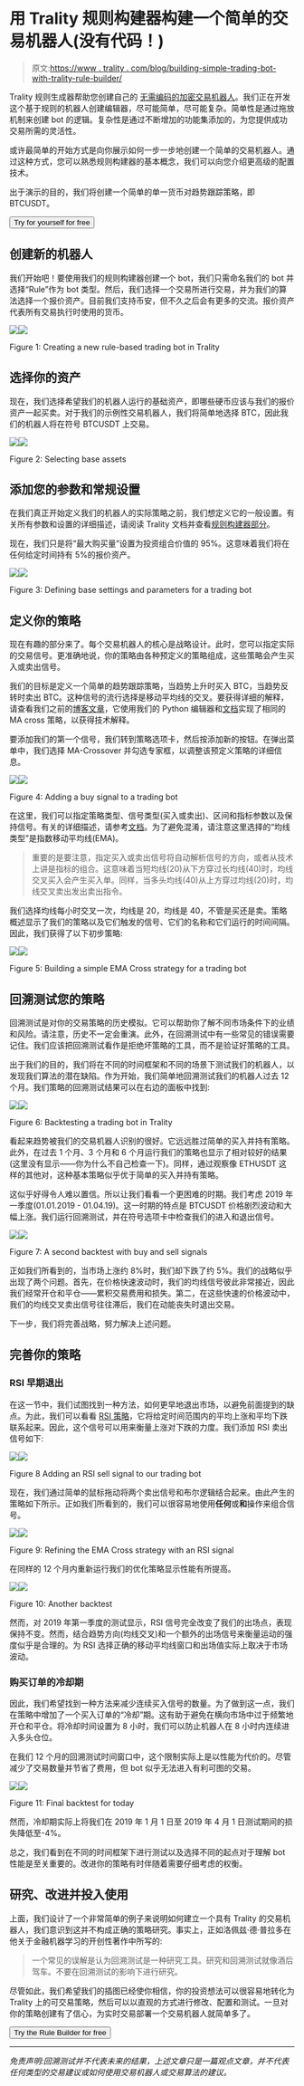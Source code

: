 # 用 Trality 规则构建器构建一个简单的交易机器人(没有代码！)

> 原文:[https://www . trality . com/blog/building-simple-trading-bot-with-trality-rule-builder/](https://www.trality.com/blog/building-simple-trading-bot-with-trality-rule-builder/)

Trality 规则生成器帮助您创建自己的 [无需编码的加密交易机器人](/blog/crypto-trading-bots)。我们正在开发这个基于规则的机器人创建编辑器，尽可能简单，尽可能复杂。简单性是通过拖放机制来创建 bot 的逻辑。复杂性是通过不断增加的功能集添加的，为您提供成功交易所需的灵活性。

或许最简单的开始方式是向你展示如何一步一步地创建一个简单的交易机器人。通过这种方式，您可以熟悉规则构建器的基本概念，我们可以向您介绍更高级的配置技术。

出于演示的目的，我们将创建一个简单的单一货币对趋势跟踪策略，即 BTCUSDT。

<button type="button" class="chakra-button css-1hnfsz">Try for yourself for free</button>

## 创建新的机器人

我们开始吧！要使用我们的规则构建器创建一个 bot，我们只需命名我们的 bot 并选择“Rule”作为 bot 类型。然后，我们选择一个交易所进行交易，并为我们的算法选择一个报价资产。目前我们支持币安，但不久之后会有更多的交流。报价资产代表所有交易执行时使用的货币。

![](img/44c82051cd465c47ab974134010fa150.png)![](img/0ffab8accdc092e7cd4e413852c4712f.png)



Figure 1: Creating a new rule-based trading bot in Trality



## 选择你的资产

现在，我们选择希望我们的机器人运行的基础资产，即哪些硬币应该与我们的报价资产一起买卖。对于我们的示例性交易机器人，我们将简单地选择 BTC，因此我们的机器人将在符号 BTCUSDT 上交易。

![](img/edadaa00655e2c76521b68b6b4d04434.png)![](img/55dfca97fba0185a7dbee2bc142c1505.png)



Figure 2: Selecting base assets



## 添加您的参数和常规设置

在我们真正开始定义我们的机器人的实际策略之前，我们想定义它的一般设置。有关所有参数和设置的详细描述，请阅读 Trality 文档并查看[规则构建器部分](https://docs.trality.com/quick-start/rule)。

现在，我们只是将“最大购买量”设置为投资组合价值的 95%。这意味着我们将在任何给定时间持有 5%的报价资产。

![](img/19abbbad1b1c097031cf12f777867ae0.png)![](img/1959d8a15dc535b0526c637d685c69ee.png)



Figure 3: Defining base settings and parameters for a trading bot



## 定义你的策略

现在有趣的部分来了。每个交易机器人的核心是战略设计。此时，您可以指定实际的交易信号。更准确地说，你的策略由各种预定义的策略组成，这些策略会产生买入或卖出信号。

我们的目标是定义一个简单的趋势跟踪策略，当趋势上升时买入 BTC，当趋势反转时卖出 BTC。这种信号的流行选择是移动平均线的交叉。要获得详细的解释，请查看我们之前的[博客文章](/blog/developing-simple-trading-bot-with-trality-bot-code-editor)，它使用我们的 Python 编辑器和[文档](https://docs.trality.com/trality-rule-builder/signal-generation/ma-crossover)实现了相同的 MA cross 策略，以获得技术解释。

要添加我们的第一个信号，我们转到策略选项卡，然后按添加新的按钮。在弹出菜单中，我们选择 MA-Crossover 并勾选专家框，以调整该预定义策略的详细信息。

![](img/42b0471df0e94b5920aaefc2370c25eb.png)![](img/e9e90cdc46fea32797715bd676c22bb8.png)



Figure 4: Adding a buy signal to a trading bot



在这里，我们可以指定策略类型、信号类型(买入或卖出)、区间和指标参数以及保持信号。有关的详细描述，请参考[文档](https://docs.trality.com/trality-rule-builder/signal-generation/ma-crossover)。为了避免混淆，请注意这里选择的“均线类型”是指数移动平均线(EMA)。

> 重要的是要注意，指定买入或卖出信号将自动解析信号的方向，或者从技术上讲是指标的组合。这意味着当短均线(20)从下方穿过长均线(40)时，均线交叉买入会产生买入单。同样，当多头均线(40)从上方穿过均线(20)时，均线交叉卖出发出卖出指令。

我们选择均线每小时交叉一次，均线是 20，均线是 40，不管是买还是卖。策略概述显示了我们的策略以及它们触发的信号、它们的名称和它们运行的时间间隔。因此，我们获得了以下初步策略:

![](img/024181d6db5370e0021b8162133392c5.png)![](img/d48a645a5619db7b9eee20d2cbd6785b.png)



Figure 5: Building a simple EMA Cross strategy for a trading bot



## 回溯测试您的策略

回溯测试是对你的交易策略的历史模拟。它可以帮助你了解不同市场条件下的业绩和风险。请注意，历史不一定会重演。此外，在回溯测试中有一些常见的错误需要记住。我们应该把回溯测试看作是拒绝坏策略的工具，而不是验证好策略的工具。

出于我们的目的，我们将在不同的时间框架和不同的场景下测试我们的机器人，以发现我们算法的潜在缺陷。作为开始，我们简单地回溯测试我们的机器人过去 12 个月。我们策略的回溯测试结果可以在右边的面板中找到:

![](img/5f0e273253085453fd3709abf3d00657.png)![](img/9d7c4e10bae159de5c52f3656406d48e.png)



Figure 6: Backtesting a trading bot in Trality



看起来趋势被我们的交易机器人识别的很好。它远远胜过简单的买入并持有策略。此外，在过去 1 个月、3 个月和 6 个月运行我们的策略也显示了相对较好的结果(这里没有显示——你为什么不自己检查一下)。同样，通过观察像 ETHUSDT 这样的其他对，这种基本策略似乎优于简单的买入并持有策略。

这似乎好得令人难以置信。所以让我们看看一个更困难的时期。我们考虑 2019 年一季度(01.01.2019 - 01.04.19)。这一时期的特点是 BTCUSDT 价格剧烈波动和大幅上涨。我们运行回溯测试，并在符号选项卡中检查我们的进入和退出信号。

![](img/fda36023a473a412b9e94e3ed52db0cb.png)![](img/ca7a90e7ca7b16bbeba34765c6b14957.png)



Figure 7: A second backtest with buy and sell signals



正如我们所看到的，当市场上涨约 8%时，我们却下跌了约 5%。我们的战略似乎出现了两个问题。首先，在价格快速波动时，我们的均线信号彼此非常接近，因此我们经常开仓和平仓——累积交易费用和损失。第二，在这些快速的价格波动中，我们的均线交叉卖出信号往往滞后，我们在动能丧失时退出交易。

下一步，我们将完善战略，努力解决上述问题。

## 完善你的策略

### RSI 早期退出

在这一节中，我们试图找到一种方法，如何更早地退出市场，以避免前面提到的缺点。为此，我们可以看看 [RSI 策略](https://docs.trality.com/trality-rule-builder/signal-generation/relative-strength-index)，它将给定时间范围内的平均上涨和平均下跌联系起来。因此，这个信号可以用来衡量上涨对下跌的力度。我们添加 RSI 卖出信号如下:

![](img/a02d4b2c5d01206ae1ba10d6047465f8.png)![](img/95eaba1178b7debab77d449007d92abd.png)



Figure 8 Adding an RSI sell signal to our trading bot



现在，我们通过简单的鼠标拖动将两个卖出信号和布尔逻辑结合起来。由此产生的策略如下所示。正如我们所看到的，我们可以很容易地使用**任何**或**和**操作来组合信号。

![](img/5cf1243a8818baa8ff3de94f5d100e41.png)![](img/b3232bea210117a3b8ec18ab7634886e.png)



Figure 9: Refining the EMA Cross strategy with an RSI signal



在同样的 12 个月内重新运行我们的优化策略显示性能有所提高。

![](img/8edd3852f681cc9fee82b7d191a7cd08.png)![](img/323816ba49aa5c86da80f414d6cb4ff0.png)



Figure 10: Another backtest



然而，对 2019 年第一季度的测试显示，RSI 信号完全改变了我们的出场点，表现保持不变。然而，结合趋势方向(均线交叉)和一个额外的出场信号来衡量运动的强度似乎是合理的。为 RSI 选择正确的移动平均线窗口和出场值实际上取决于市场波动。

### 购买订单的冷却期

因此，我们希望找到一种方法来减少连续买入信号的数量。为了做到这一点，我们在策略中增加了一个买入订单的“冷却”期。这有助于避免在横向市场中过于频繁地开仓和平仓。将冷却时间设置为 8 小时，我们可以防止机器人在 8 小时内连续进入多头仓位。

在我们 12 个月的回溯测试时间窗口中，这个限制实际上是以性能为代价的。尽管减少了交易数量并节省了费用，但 bot 似乎无法进入有利可图的交易。

![](img/43706e1225c640dc2e174207355823ed.png)![](img/7b350daf7bc57039de2181d08984f02b.png)



Figure 11: Final backtest for today



然而，冷却期实际上将我们在 2019 年 1 月 1 日至 2019 年 4 月 1 日测试期间的损失降低至-4%。

总之，我们看到在不同的时间框架下进行测试以及选择不同的起点对于理解 bot 性能是至关重要的。改进你的策略有时伴随着需要仔细考虑的权衡。

## 研究、改进并投入使用

上面，我们设计了一个非常简单的例子来说明如何建立一个具有 Trality 的交易机器人，我们意识到这并不构成正确的策略研究。事实上，正如洛佩兹·德·普拉多在他关于金融机器学习的开创性著作中所写的:

> 一个常见的误解是认为回溯测试是一种研究工具。研究和回溯测试就像酒后驾车。不要在回溯测试的影响下进行研究。

尽管如此，我们希望我们的插图已经使你相信，你的投资想法可以很容易地转化为 Trality 上的可交易策略，然后可以以直观的方式进行修改、配置和测试。一旦对你的策略创建有了信心，为实时交易部署一个交易机器人就简单多了。

<button type="button" class="chakra-button css-1hnfsz">Try the Rule Builder for free</button>

* * *

*免责声明:回溯测试并不代表未来的结果，上述文章只是一篇观点文章，并不代表任何类型的交易建议或如何使用交易机器人或交易算法的建议。*